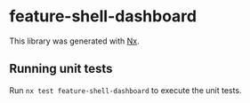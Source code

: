 # feature-shell-dashboard

This library was generated with [Nx](https://nx.dev).

## Running unit tests

Run `nx test feature-shell-dashboard` to execute the unit tests.
